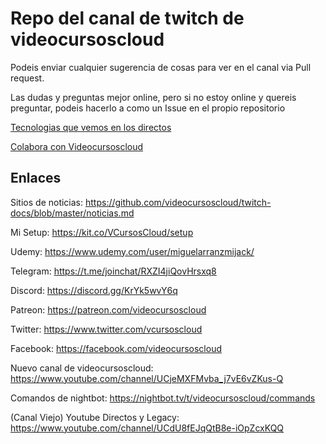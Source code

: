 # Repo del canal de twitch de videocursoscloud

Podeis enviar cualquier sugerencia de cosas para ver en el canal via Pull request.

Las dudas y preguntas mejor online, pero si no estoy online y quereis preguntar, podeis hacerlo a como un Issue en el propio repositorio


[Tecnologias que vemos en los directos](https://github.com/videocursoscloud/twitch-docs/blob/master/tecnologias.md)

[Colabora con Videocursoscloud](https://github.com/videocursoscloud/twitch-docs/blob/master/colabora.md)

## Enlaces

Sitios de noticias: https://github.com/videocursoscloud/twitch-docs/blob/master/noticias.md

Mi Setup: https://kit.co/VCursosCloud/setup

Udemy: https://www.udemy.com/user/miguelarranzmijack/

Telegram: https://t.me/joinchat/RXZI4jiQovHrsxq8

Discord: https://discord.gg/KrYk5wvY6q	

Patreon: https://patreon.com/videocursoscloud	

Twitter: https://www.twitter.com/vcursoscloud 

Facebook: https://facebook.com/videocursoscloud 

Nuevo canal de videocursoscloud: https://www.youtube.com/channel/UCjeMXFMvba_j7vE6vZKus-Q

Comandos de nightbot: https://nightbot.tv/t/videocursoscloud/commands 

(Canal Viejo) Youtube Directos y Legacy: https://www.youtube.com/channel/UCdU8fEJqQtB8e-iOpZcxKQQ 
